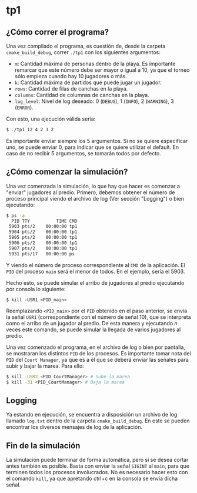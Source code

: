 # tp1

## ¿Cómo correr el programa?

Una vez compilado el programa, es cuestión de, desde la carpeta `cmake_build_debug`, correr `./tp1` con los siguientes argumentos:

- `m`: Cantidad máxima de personas dentro de la playa. Es importante remarcar que este número debe ser mayor o igual a 10, ya que el torneo sólo empieza cuando hay 10 jugadores o más.
- `k`: Cantidad máxima de partidos que puede jugar un jugador.
- `rows`: Cantidad de filas de canchas en la playa.
- `columns`: Cantidad de columnas de canchas en la playa.
- `log_level`: Nivel de log deseado: 0 (`DEBUG`), 1 (`INFO`), 2 (`WARNING`), 3 (`ERROR`).

Con esto, una ejecución válida sería:

```bash
$ ./tp1 12 4 2 3 2
```

Es importante enviar siempre los 5 argumentos. Si no se quiere especificar uno, se puede enviar 0, para indicar que se quiere utilizar el default. En caso de no recibir 5 argumentos, se tomarán todos por defecto.

## ¿Cómo comenzar la simulación?

Una vez comenzada la simulación, lo que hay que hacer es comenzar a "enviar" jugadores al predio. Primero, debemos obtener el número de proceso principal viendo el archivo de log (Ver sección "Logging") o bien ejecutando:

```bash
$ ps -a
  PID TTY          TIME CMD
 5903 pts/2    00:00:00 tp1
 5904 pts/2    00:00:00 tp1
 5905 pts/2    00:00:00 tp1
 5906 pts/2    00:00:00 tp1
 5907 pts/2    00:00:00 tp1
 5931 pts/17   00:00:00 ps
```

Y viendo el número de proceso correspondiente al `CMD` de la aplicación. El `PID` del proceso `main` será el menor de todos. En el ejemplo, sería el 5903.

Hecho esto, se puede simular el arribo de jugadores al predio ejecutando por consola lo siguiente:

```
$ kill -USR1 <PID_main>
```

Reemplazando `<PID_main>` por el `PID` obtenido en el paso anterior, se envía la señal `USR1` (correspondiente con el número de señal 10), que se interpreta como el arribo de un jugador al predio. De esta manera y ejecutando _n_ veces este comando, se puede simular la llegada de varios jugadores al predio.

Una vez comenzado el programa, en el archivo de log o bien por pantalla, se mostraran los distintos `PID` de los procesos. Es importante tomar nota del `PID` del `Court Manager`, ya que es a él que se deberá enviar las señales para subir y bajar la marea. Para ello:

```bash
$ kill -USR2 <PID_CourtManager> # Sube la marea
$ kill -31 <PID_CourtManager> # Baja la marea
```

## Logging

Ya estando en ejecución, se encuentra a disposición un archivo de log llamado `log.txt` dentro de la carpeta `cmake_build_debug`. En este se pueden encontrar los diversos mensajes de log de la aplicación.

## Fin de la simulación

La simulación puede terminar de forma automática, pero si se desea cortar antes también es posible. Basta con enviar la señal `SIGINT` al `main`, para que terminen todos los procesos involucrados. No es necesario hacer esto con el comando `kill`, ya que apretando ctrl+c en la consola se envía dicha señal.
